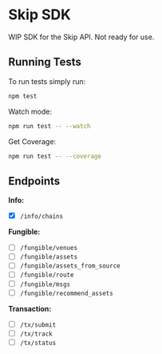 # Skip SDK

WIP SDK for the Skip API. Not ready for use.

## Running Tests

To run tests simply run:

```bash
npm test
```

Watch mode:

```bash
npm run test -- --watch
```

Get Coverage:

```bash
npm run test -- --coverage
```

## Endpoints

**Info:**

- [x] `/info/chains`

**Fungible:**

- [ ] `/fungible/venues`
- [ ] `/fungible/assets`
- [ ] `/fungible/assets_from_source`
- [ ] `/fungible/route`
- [ ] `/fungible/msgs`
- [ ] `/fungible/recommend_assets`

**Transaction:**

- [ ] `/tx/submit`
- [ ] `/tx/track`
- [ ] `/tx/status`
